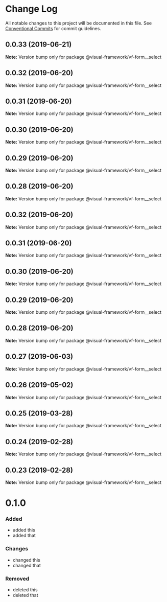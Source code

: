 # Change Log

All notable changes to this project will be documented in this file.
See [Conventional Commits](https://conventionalcommits.org) for commit guidelines.

## 0.0.33 (2019-06-21)

**Note:** Version bump only for package @visual-framework/vf-form__select





## 0.0.32 (2019-06-20)

**Note:** Version bump only for package @visual-framework/vf-form__select





## 0.0.31 (2019-06-20)

**Note:** Version bump only for package @visual-framework/vf-form__select





## 0.0.30 (2019-06-20)

**Note:** Version bump only for package @visual-framework/vf-form__select





## 0.0.29 (2019-06-20)

**Note:** Version bump only for package @visual-framework/vf-form__select





## 0.0.28 (2019-06-20)

**Note:** Version bump only for package @visual-framework/vf-form__select





## 0.0.32 (2019-06-20)

**Note:** Version bump only for package @visual-framework/vf-form__select





## 0.0.31 (2019-06-20)

**Note:** Version bump only for package @visual-framework/vf-form__select





## 0.0.30 (2019-06-20)

**Note:** Version bump only for package @visual-framework/vf-form__select





## 0.0.29 (2019-06-20)

**Note:** Version bump only for package @visual-framework/vf-form__select





## 0.0.28 (2019-06-20)

**Note:** Version bump only for package @visual-framework/vf-form__select





## 0.0.27 (2019-06-03)

**Note:** Version bump only for package @visual-framework/vf-form__select





## 0.0.26 (2019-05-02)

**Note:** Version bump only for package @visual-framework/vf-form__select





## 0.0.25 (2019-03-28)

**Note:** Version bump only for package @visual-framework/vf-form__select





## 0.0.24 (2019-02-28)

**Note:** Version bump only for package @visual-framework/vf-form__select





## 0.0.23 (2019-02-28)

**Note:** Version bump only for package @visual-framework/vf-form__select





# 0.1.0

### Added
- added this
- added that

### Changes

- changed this
- changed that

### Removed

- deleted this
- deleted that
